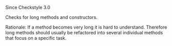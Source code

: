 Since Checkstyle 3.0

Checks for long methods and constructors.

Rationale: If a method becomes very long it is hard to
understand. Therefore long methods should usually be refactored into
several individual methods that focus on a specific task.
